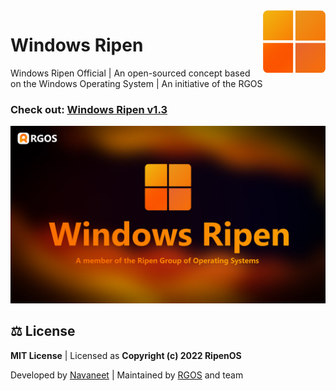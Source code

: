 <img align="right" width="100" height="100" src="Assets/WinRipen-logo.png">

# Windows Ripen
Windows Ripen Official | An open-sourced concept based on the Windows Operating System | An initiative of the RGOS

### **Check out:** [Windows Ripen v1.3](https://ripenos.github.io/WinRipen/)


 ![22-12-29_21-08-33-554-2](Assets/Banner.png)

## ⚖️ License
**MIT License** | Licensed as **Copyright (c) 2022 RipenOS**

Developed by [Navaneet](https://github.com/navaneet239) | Maintained by [RGOS](https://github.com/ripenos) and team
